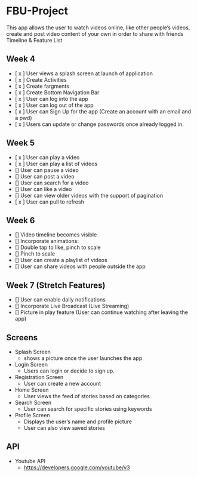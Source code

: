 # FBU-Project

This app allows the user to watch videos online, like other people’s videos, create and post video content of your own in order to share with friends
Timeline & Feature List

## Week 4
* [ x ] User views a splash screen at launch of application
* [ x ] Create Activities
* [ x ] Create fargments
* [ x ] Create Bottom Navigation Bar
* [ x ] User can log into the app
* [ x ] User can log out of the app
* [ x ] User can Sign Up for the app (Create an account with an email and a pwd)
* [ x ] Users can update or change passwords once already logged in.

## Week 5
* [ x ] User can play a video
* [ x ] User can play a list of videos
* [] User can pause a video
* [] User can post a video
* [] User can search for a video 
* [] User can like a video
* [] User can view older videos with the support of pagination
* [ x ] User can pull to refresh

## Week 6
* [] Video timeline becomes visible
* [] Incorporate animations:
* [] Double tap to like, pinch to scale
* [] Pinch to scale
* [] User can create a playlist of videos
* [] User can share videos with people outside the app

## Week 7  (Stretch Features)
* [] User can enable daily notifications
* [] Incorporate Live Broadcast (Live Streaming)
* [] Picture in play feature (User can continue watching after leaving the app)


## Screens
* Splash Screen
	- shows a picture once the user launches the app
* Login Screen
	- Users can login or decide to sign up.
* Registration Screen
	- User can create a new account
* Home Screen
	- User views the feed of stories based on categories
* Search Screen
	- User can search for specific stories using keywords
* Profile Screen
	- Displays the user’s name and profile picture
	- User can also view saved stories

## API
* Youtube API
	- https://developers.google.com/youtube/v3 
